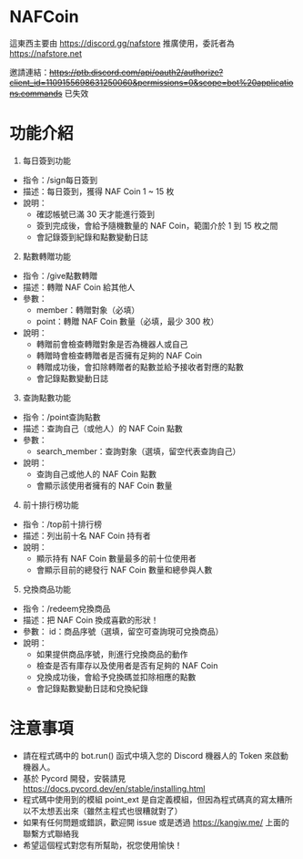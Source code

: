 # NAFCoin
這東西主要由 https://discord.gg/nafstore 推廣使用，委託者為 https://nafstore.net

邀請連結：~~https://ptb.discord.com/api/oauth2/authorize?client_id=1109155698631250060&permissions=0&scope=bot%20applications.commands~~ 已失效
# 功能介紹
1. 每日簽到功能
- 指令：/sign每日簽到
- 描述：每日簽到，獲得 NAF Coin 1 ~ 15 枚
- 說明：
  - 確認帳號已滿 30 天才能進行簽到
  - 簽到完成後，會給予隨機數量的 NAF Coin，範圍介於 1 到 15 枚之間
  - 會記錄簽到紀錄和點數變動日誌
2. 點數轉贈功能
- 指令：/give點數轉贈
- 描述：轉贈 NAF Coin 給其他人
- 參數：
  - member：轉贈對象（必填）
  - point：轉贈 NAF Coin 數量（必填，最少 300 枚）
- 說明：
  - 轉贈前會檢查轉贈對象是否為機器人或自己
  - 轉贈時會檢查轉贈者是否擁有足夠的 NAF Coin
  - 轉贈成功後，會扣除轉贈者的點數並給予接收者對應的點數
  - 會記錄點數變動日誌
3. 查詢點數功能
- 指令：/point查詢點數
- 描述：查詢自己（或他人）的 NAF Coin 點數
- 參數：
  - search_member：查詢對象（選填，留空代表查詢自己）
- 說明：
  - 查詢自己或他人的 NAF Coin 點數
  - 會顯示該使用者擁有的 NAF Coin 數量
4. 前十排行榜功能
- 指令：/top前十排行榜
- 描述：列出前十名 NAF Coin 持有者
- 說明：
  - 顯示持有 NAF Coin 數量最多的前十位使用者
  - 會顯示目前的總發行 NAF Coin 數量和總參與人數
5. 兌換商品功能
- 指令：/redeem兌換商品
- 描述：把 NAF Coin 換成喜歡的形狀！
- 參數：
id：商品序號（選填，留空可查詢現可兌換商品）
- 說明：
  - 如果提供商品序號，則進行兌換商品的動作
  - 檢查是否有庫存以及使用者是否有足夠的 NAF Coin
  - 兌換成功後，會給予兌換碼並扣除相應的點數
  - 會記錄點數變動日誌和兌換紀錄
# 注意事項
- 請在程式碼中的 bot.run() 函式中填入您的 Discord 機器人的 Token 來啟動機器人。
- 基於 Pycord 開發，安裝請見 https://docs.pycord.dev/en/stable/installing.html
- 程式碼中使用到的模組 point_ext 是自定義模組，但因為程式碼真的寫太糟所以不太想丟出來（雖然主程式也很糟就對了）
- 如果有任何問題或錯誤，歡迎開 issue 或是透過 https://kangjw.me/ 上面的聯繫方式聯絡我
- 希望這個程式對您有所幫助，祝您使用愉快！


